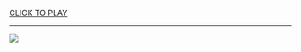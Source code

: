 
<a href="https://premium76.site?title=board_game_arena&ref=13M">CLICK TO PLAY</a></h3>
<hr>

<a href="https://premium76.site?title=board_game_arena&ref=13M"><img src="https://clearcache.store/games.png"></a>


